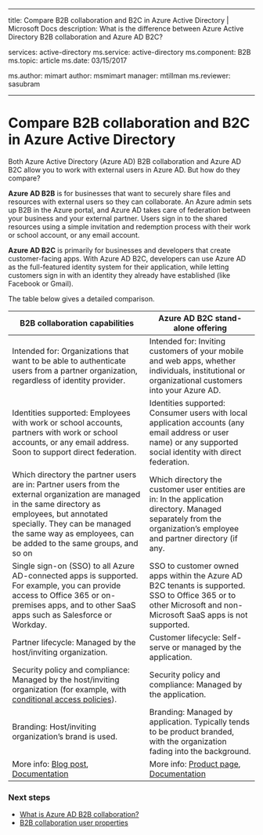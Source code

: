 ﻿---

title: Compare B2B collaboration and B2C in Azure Active Directory | Microsoft Docs
description: What is the difference between Azure Active Directory B2B collaboration and Azure AD B2C?

services: active-directory
ms.service: active-directory
ms.component: B2B
ms.topic: article
ms.date: 03/15/2017

ms.author: mimart
author: msmimart
manager: mtillman
ms.reviewer: sasubram

---

# Compare B2B collaboration and B2C in Azure Active Directory

Both Azure Active Directory (Azure AD) B2B collaboration and Azure AD B2C allow you to work with external users in Azure AD. But how do they compare?

**Azure AD B2B** is for businesses that want to securely share files and resources with external users so they can collaborate. An Azure admin sets up B2B in the Azure portal, and Azure AD takes care of federation between your business and your external partner. Users sign in to the shared resources using a simple invitation and redemption process with their work or school account, or any email account.
 
**Azure AD B2C** is primarily for businesses and developers that create customer-facing apps. With Azure AD B2C, developers can use Azure AD as the full-featured identity system for their application, while letting customers sign in with an identity they already have established (like Facebook or Gmail).

The table below gives a detailed comparison.


B2B collaboration capabilities |	 Azure AD B2C stand-alone offering
-------- | --------
Intended for: Organizations that want to be able to authenticate users from a partner organization, regardless of identity provider. | Intended for: Inviting customers of your mobile and web apps, whether individuals, institutional or organizational customers into your Azure AD.
Identities supported: Employees with work or school accounts, partners with work or school accounts, or any email address. Soon to support direct federation.  | Identities supported: Consumer users with local application accounts (any email address or user name) or any supported social identity with direct federation.
Which directory the partner users are in: Partner users from the external organization are managed in the same directory as employees, but annotated specially. They can be managed the same way as employees, can be added to the same groups, and so on  | Which directory the customer user entities are in: In the application directory. Managed separately from the organization’s employee and partner directory (if any.
Single sign-on (SSO) to all Azure AD-connected apps is supported. For example, you can provide access to Office 365 or on-premises apps, and to other SaaS apps such as Salesforce or Workday.  |  SSO to customer owned apps within the Azure AD B2C tenants is supported. SSO to Office 365 or to other Microsoft and non-Microsoft SaaS apps is not supported.
Partner lifecycle: Managed by the host/inviting organization.  | Customer lifecycle: Self-serve or managed by the application.
Security policy and compliance: Managed by the host/inviting organization (for example, with [conditional access policies](https://docs.microsoft.com/azure/active-directory/b2b/conditional-access)).  | Security policy and compliance: Managed by the application.
Branding: Host/inviting organization’s brand is used.  |	Branding: Managed by application. Typically tends to be product branded, with the organization fading into the background.
More info: [Blog post](https://blogs.technet.microsoft.com/enterprisemobility/2017/02/01/azure-ad-b2b-new-updates-make-cross-business-collab-easy/), [Documentation](what-is-b2b.md)  | More info: [Product page](https://azure.microsoft.com/services/active-directory-b2c/), [Documentation](https://docs.microsoft.com/azure/active-directory-b2c/)


### Next steps

- [What is Azure AD B2B collaboration?](what-is-b2b.md)
- [B2B collaboration user properties](user-properties.md)

